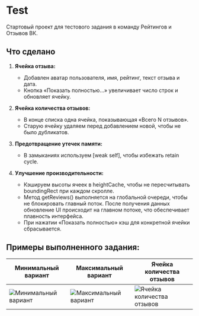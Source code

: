 # Test
Стартовый проект для тестового задания в команду Рейтингов и Отзывов ВК.

## Что сделано

1. **Ячейка отзыва:**
   - Добавлен аватар пользователя, имя, рейтинг, текст отзыва и дата.
   - Кнопка «Показать полностью...» увеличивает число строк и обновляет ячейку.

2. **Ячейка количества отзывов:**
   - В конце списка одна ячейка, показывающая «Всего N отзывов».
   - Старую ячейку удаляем перед добавлением новой, чтобы не было дубликатов.

3. **Предотвращение утечек памяти:**
   - В замыканиях используем [weak self], чтобы избежать retain cycle.

4. **Улучшение производительности:**
   - Кэшируем высоты ячеек в heightCache, чтобы не пересчитывать boundingRect при каждом скролле.
   - Метод getReviews() выполняется на глобальной очереди, чтобы не блокировать главный поток. После получения данных обновление UI происходит на главном потоке, что обеспечивает плавность интерфейса.
   - При нажатии «Показать полностью» кэш для конкретной ячейки сбрасывается.




## Примеры выполненного задания:

Минимальный вариант|Максимальный вариант|Ячейка количества отзывов
-|-|-
![Минимальный вариант](/Screenshots/1.png) | ![Максимальный вариант](/Screenshots/2.png) | ![Ячейка количества отзывов](/Screenshots/3.png)
